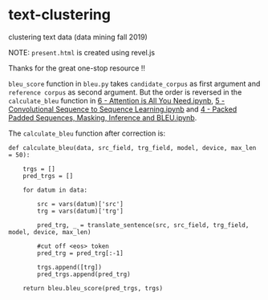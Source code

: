 # text-clustering
clustering text data (data mining fall 2019)

NOTE: `present.html` is created using revel.js


Thanks for the great one-stop resource !!

`bleu_score` function in `bleu.py` takes `candidate_corpus` as first argument and `reference corpus` as second argument. But the order is reversed in the `calculate_bleu` function in [6 - Attention is All You Need.ipynb](https://github.com/bentrevett/pytorch-seq2seq/blob/master/6%20-%20Attention%20is%20All%20You%20Need.ipynb), [5 - Convolutional Sequence to Sequence Learning.ipynb](https://github.com/bentrevett/pytorch-seq2seq/blob/master/5%20-%20Convolutional%20Sequence%20to%20Sequence%20Learning.ipynb) and [4 - Packed Padded Sequences, Masking, Inference and BLEU.ipynb](https://github.com/bentrevett/pytorch-seq2seq/blob/master/4%20-%20Packed%20Padded%20Sequences%2C%20Masking%2C%20Inference%20and%20BLEU.ipynb). 


The `calculate_bleu`  function after correction is:

```
def calculate_bleu(data, src_field, trg_field, model, device, max_len = 50):
    
    trgs = []
    pred_trgs = []
    
    for datum in data:
        
        src = vars(datum)['src']
        trg = vars(datum)['trg']
        
        pred_trg, _ = translate_sentence(src, src_field, trg_field, model, device, max_len)
        
        #cut off <eos> token
        pred_trg = pred_trg[:-1]
        
        trgs.append([trg])
        pred_trgs.append(pred_trg)
        
    return bleu.bleu_score(pred_trgs, trgs)

```
